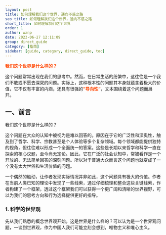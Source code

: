 ```yaml
---
layout: post
title: 如何理解我们这个世界，通向不惑之路
seo_title: 如何理解我们这个世界，通向不惑之路
short_title: 如何理解我们这个世界
order: 1
author: wanp
date: 2023-06-27 12:11:09
group: direct_guide
category: [指南]
sidebar: [guide, category, direct_guide, toc]
---
```

<font color="#FF4500">**我们这个世界是什么样的？**</font>

这个问题常常出现在我们的思考中。然而，在日常生活的纷繁中，这往往是一个我们不敢或不愿去深究的问题。实际上，这种根本性的问题其本身就蕴含着极大的价值，它不仅有丰富的内涵，还具有很强的<font color="#FF4500">**“导向性”**</font>，文本围绕着这个问题而展开。

<!-- more -->

## 一、前言
我们这个世界是什么样的？

这个问题在大众的认知中被视为是难以回答的。原因在于它的广泛性和深奥性，触及到了哲学、科学、宗教甚至是个人体验等多个复杂领域。每个领域都能提供独特的视角，但往往难以形成一个全面统一的答案。这些是长期以来哲学和科学一直在探索的核心议题，至今尚无定论。因此，它在广泛的社会认知中，常被看作是一个开放的、无法简单回答的深刻问题。所以对于普通大众而言这个问题也就变成了一个没有太大世俗和生活价值的问题。

一个偶然的触动，让作者发现实际情况并非如此，这个问题具有极大的价值。作者在当前人类已知的理论中发现了一些线索，通过仔细梳理和整合这些关键线索，作者构建了一个框架，透过这个框架我们可以获得一个更广阔和清晰的世界视野，可以为我们的思考方向和行为选择提供更好的指导。



### 1. 科学的世界观
先从我们熟悉的概念世界观开始。这是世界是什么样的？可以认为是一个世界观问题，一谈到世界观，作为中国人我们可能立刻会想到，唯物主义和唯心主义。
